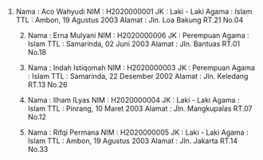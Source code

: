 1. Nama   : Aco Wahyudi
NIM    : H2020000001
JK     : Laki - Laki
Agama  : Islam
TTL    : Ambon, 19 Agustus 2003
Alamat : Jln. Loa Bakung RT.21 No.04
     
    2. Nama   : Erna Mulyani
       NIM    : H2020000006
       JK     : Perempuan
       Agama  : Islam
       TTL    : Samarinda, 02 Juni 2003
       Alamat : Jln. Bantuas RT.01 No.18
     
    3. Nama   : Indah Istiqomah
       NIM    : H2020000003
       JK     : Perempuan
       Agama  : Islam
       TTL    : Samarinda, 22 Desember 2002
       Alamat : Jln. Keledang RT.13 No.26
     
    4. Nama   : Ilham ILyas
       NIM    : H2020000004
       JK     : Laki - Laki
       Agama  : Islam
       TTL    : Pinrang, 10 Maret 2003
       Alamat : Jln. Mangkupalas RT.07 No.12
     
    5. Nama   : Rifqi Permana
       NIM    : H2020000005
       JK     : Laki - Laki
       Agama  : Islam
       TTL    : Ambon, 19 Agustus 2003
       Alamat : Jln. Jakarta RT.14 No.33
